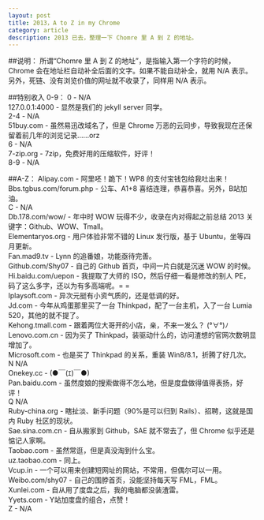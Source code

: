 ```yaml
---
layout: post
title: 2013，A to Z in my Chrome
category: article
description: 2013 已去，整理一下 Chomre 里 A 到 Z 的地址。
---
```


##说明：
所谓“Chomre 里 A 到 Z 的地址”，是指输入第一个字符的时候，Chrome 会在地址栏自动补全后面的文字。如果不能自动补全，就用 N/A 表示。  
另外，死链、没有浏览价值的网址就不收录了，同样用 N/A 表示。

##特别收入 0-9：
0 - N/A  
127.0.0.1:4000 - 显然是我们的 jekyll server 同学。  
2-4 - N/A  
51buy.com - 虽然易迅改域名了，但是 Chrome 万恶的云同步，导致我现在还保留着前几年的浏览记录……orz  
6 - N/A  
7-zip.org - 7zip，免费好用的压缩软件，好评！  
8-9 - N/A  

##A-Z：
Alipay.com - 阿里呸！跪下！WP8 的支付宝钱包给我吐出来！  
Bbs.tgbus.com/forum.php - 公车、A1+8 喜结连理，恭喜恭喜。另外，B站加油。  
C - N/A  
Db.178.com/wow/ - 年中时 WOW 玩得不少，收录在内对得起之前总结 2013 关键字：Github、WOW、Tmall。  
Elementaryos.org - 用户体验非常不错的 Linux 发行版，基于 Ubuntu，坐等四月更新。  
Fan.mad9.tv - Lynn 的追番娘，功能亟待完善。  
Github.com/Shy07 - 自己的 Github 首页，中间一片白就是沉迷 WOW 的时候。  
Hi.baidu.com/uepon - 我提取了大师的 ISO，然后仔细一看是修改的别人 PE，码了这么多字，还以为有多高端呢。= =  
Iplaysoft.com - 异次元挺有小资气质的，还是低调的好。  
Jd.com - 今年从鸡蛋那里买了一台 Thinkpad，配了一台主机，入了一台 Lumia 520，其他的就不提了。  
Kehong.tmall.com - 跟着两位大哥开的小店，亲，不来一发么？ (°∀°)ﾉ  
Lenovo.com.cn - 因为买了 Thinkpad，装驱动什么的，访问渣想的官网次数明显增加了。  
Microsoft.com - 也是买了 Thinkpad 的关系，重装 Win8/8.1，折腾了好几次。  
N N/A  
Onekey.cc - (●￣(ｴ)￣●)  
Pan.baidu.com - 虽然度娘的搜索做得不怎么地，但是度盘做得值得表扬，好评！  
Q N/A  
Ruby-china.org - 瞎扯淡、新手问题（90%是可以归到 Rails）、招聘，这就是国内 Ruby 社区的现状。  
Sae.sina.com.cn - 自从搬家到 Github，SAE 就不常去了，但 Chrome 似乎还是惦记人家啊。  
Taobao.com - 虽然常逛，但是真没淘到什么宝。  
uz.taobao.com - 同上。  
Vcup.in - 一个可以用来创建短网址的网站，不常用，但偶尔可以一用。  
Weibo.com/shy07 - 自己的围脖首页，没能坚持每天写 FML，FML。  
Xunlei.com - 自从用了度盘之后，我的电脑都没装渣雷。  
Yyets.com - Y站加度盘的组合，点赞！  
Z - N/A  
